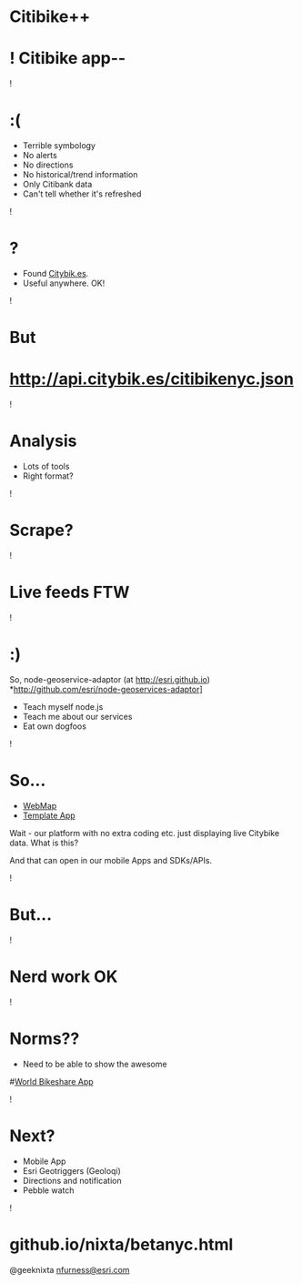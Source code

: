 Citibike++
===

!
Citibike app--
===

!

:(
===
* Terrible symbology
* No alerts
* No directions
* No historical/trend information
* Only Citibank data
* Can't tell whether it's refreshed

!

?
===
* Found
[Citybik.es](http://citybik.es).
* Useful anywhere. OK!
 
!

But
===
# http://api.citybik.es/citibikenyc.json

!

Analysis
===

* Lots of tools
* Right format?

!

Scrape?
===

!

Live feeds FTW
===

!

:)
===
So, node-geoservice-adaptor (at http://esri.github.io)
*http://github.com/esri/node-geoservices-adaptor]

* Teach myself node.js
* Teach me about our services
* Eat own dogfoos

!

So...
==
* [WebMap](http://geeknixta.maps.arcgis.com/home/webmap/viewer.html?webmap=960e5f0425b34765a957036e9cd38bb5)
* [Template App](http://geeknixta.maps.arcgis.com/apps/OnePane/basicviewer/index.html?appid=adaf2757b3d346a09647d28574df22bd)

Wait - our platform with no extra coding etc. just displaying live Citybike data. What is this?

And that can open in our mobile Apps and SDKs/APIs.

!

But...
===
!

Nerd work OK
===
!

Norms??
===
* Need to be able to show the awesome

#[World Bikeshare App](http://geonode.stg.geeknixta.com/webmaps/world-bikeshares/index.html)

!

Next?
===
* Mobile App
* Esri Geotriggers (Geoloqi)
* Directions and notification
* Pebble watch

!

github.io/nixta/betanyc.html
===

@geeknixta
nfurness@esri.com